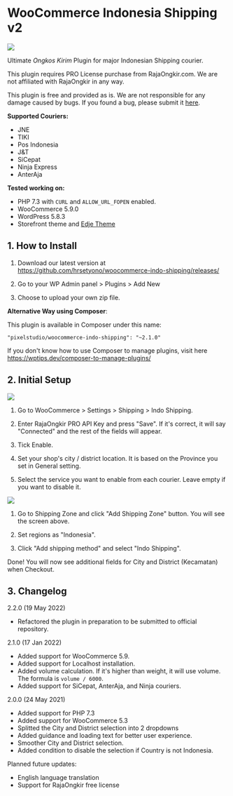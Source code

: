 # WooCommerce Indonesia Shipping v2

![](https://raw.github.com/hrsetyono/cdn/master/woocommerce-indo-shipping/ongkir-banner.jpg)

Ultimate *Ongkos Kirim* Plugin for major Indonesian Shipping courier.

This plugin requires PRO License purchase from RajaOngkir.com. We are not affiliated with RajaOngkir in any way.

This plugin is free and provided as is. We are not responsible for any damage caused by bugs. If you found a bug, please submit it [here](https://github.com/hrsetyono/woocommerce-indo-shipping/issues).

**Supported Couriers:**

- JNE
- TIKI
- Pos Indonesia
- J&T
- SiCepat
- Ninja Express
- AnterAja

**Tested working on:**

- PHP 7.3 with `CURL` and `ALLOW_URL_FOPEN` enabled.
- WooCommerce 5.9.0
- WordPress 5.8.3
- Storefront theme and [Edje Theme](https://github.com/hrsetyono/edje-wp-theme)

## 1. How to Install

1. Download our latest version at https://github.com/hrsetyono/woocommerce-indo-shipping/releases/

1. Go to your WP Admin panel > Plugins > Add New

1. Choose to upload your own zip file.

**Alternative Way using Composer**:

This plugin is available in Composer under this name:

    "pixelstudio/woocommerce-indo-shipping": "~2.1.0"

If you don't know how to use Composer to manage plugins, visit here https://wptips.dev/composer-to-manage-plugins/

## 2. Initial Setup

![](https://raw.github.com/hrsetyono/cdn/master/woocommerce-indo-shipping/ongkir-setup.jpg)

1. Go to WooCommerce > Settings > Shipping > Indo Shipping.

1. Enter RajaOngkir PRO API Key and press "Save". If it's correct, it will say "Connected" and the rest of the fields will appear.

1. Tick Enable.

1. Set your shop's city / district location. It is based on the Province you set in General setting.

1. Select the service you want to enable from each courier. Leave empty if you want to disable it.

![](https://raw.github.com/hrsetyono/cdn/master/woocommerce-indo-shipping/ongkir-zone.jpg)

1. Go to Shipping Zone and click "Add Shipping Zone" button. You will see the screen above.

1. Set regions as "Indonesia".

1. Click "Add shipping method" and select "Indo Shipping".

Done! You will now see additional fields for City and District (Kecamatan) when Checkout.

## 3. Changelog

2.2.0 (19 May 2022)

- Refactored the plugin in preparation to be submitted to official repository.

2.1.0 (17 Jan 2022)

- Added support for WooCommerce 5.9.
- Added support for Localhost installation.
- Added volume calculation. If it's higher than weight, it will use volume. The formula is `volume / 6000`.
- Added support for SiCepat, AnterAja, and Ninja couriers.

2.0.0 (24 May 2021)

- Added support for PHP 7.3
- Added support for WooCommerce 5.3
- Splitted the City and District selection into 2 dropdowns
- Added guidance and loading text for better user experience.
- Smoother City and District selection.
- Added condition to disable the selection if Country is not Indonesia.

Planned future updates:

- English language translation
- Support for RajaOngkir free license